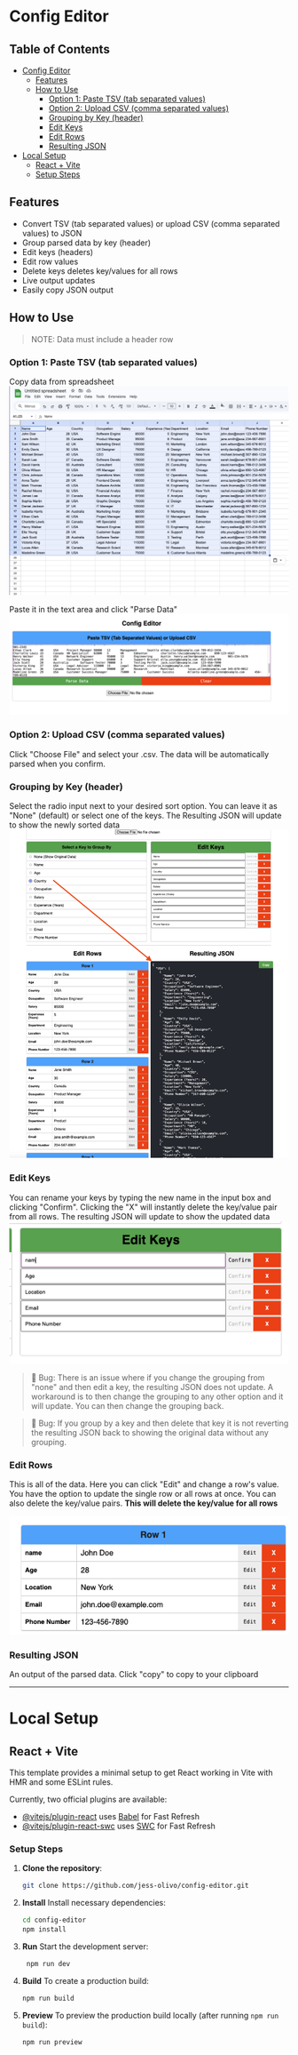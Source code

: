 # Config Editor

## Table of Contents

- [Config Editor](#config-editor)
  - [Features](#features)
  - [How to Use](#how-to-use)
    - [Option 1: Paste TSV (tab separated values)](#option-1-paste-tsv-tab-separated-values)
    - [Option 2: Upload CSV (comma separated values)](#option-2-upload-csv-comma-separated-values)
    - [Grouping by Key (header)](#grouping-by-key-header)
    - [Edit Keys](#edit-keys)
    - [Edit Rows](#edit-rows)
    - [Resulting JSON](#resulting-json)
- [Local Setup](#local-setup)
  - [React + Vite](#react--vite)
  - [Setup Steps](#setup-steps)

## Features

- Convert TSV (tab separated values) or upload CSV (comma separated values) to JSON
- Group parsed data by key (header)
- Edit keys (headers)
- Edit row values
- Delete keys deletes key/values for all rows
- Live output updates
- Easily copy JSON output

## How to Use

> NOTE: Data must include a header row

### Option 1: Paste TSV (tab separated values)

Copy data from spreadsheet
![spreadsheet data](https://raw.githubusercontent.com/jess-olivo/config-editor/main/screenshots/tsv-copy.png)

Paste it in the text area and click "Parse Data"
![tsv data pasted into textarea](https://raw.githubusercontent.com/jess-olivo/config-editor/main/screenshots/tsv-paste.png)

### Option 2: Upload CSV (comma separated values)

Click "Choose File" and select your .csv. The data will be automatically parsed when you confirm.

### Grouping by Key (header)

Select the radio input next to your desired sort option. You can leave it as "None" (default) or select one of the keys. The Resulting JSON will update to show the newly sorted data
![form to select keys by radio input](https://raw.githubusercontent.com/jess-olivo/config-editor/main/screenshots/group-by.png)

### Edit Keys

You can rename your keys by typing the new name in the input box and clicking "Confirm".
Clicking the "X" will instantly delete the key/value pair from all rows. The resulting JSON will update to show the updated data
![form to edit keys](https://raw.githubusercontent.com/jess-olivo/config-editor/main/screenshots/edit-keys.png)

> 🐞 Bug: There is an issue where if you change the grouping from "none" and then edit a key, the resulting JSON does not update. A workaround is to then change the grouping to any other option and it will update. You can then change the grouping back.

> 🐞 Bug: If you group by a key and then delete that key it is not reverting the resulting JSON back to showing the original data without any grouping.

### Edit Rows

This is all of the data. Here you can click "Edit" and change a row's value. You have the option to update the single row or all rows at once.
You can also delete the key/value pairs. **This will delete the key/value for all rows**

![form to edit row data](https://raw.githubusercontent.com/jess-olivo/config-editor/main/screenshots/edit-rows.png)

### Resulting JSON

An output of the parsed data.
Click "copy" to copy to your clipboard

---

# Local Setup

## React + Vite

This template provides a minimal setup to get React working in Vite with HMR and some ESLint rules.

Currently, two official plugins are available:

- [@vitejs/plugin-react](https://github.com/vitejs/vite-plugin-react/blob/main/packages/plugin-react/README.md) uses [Babel](https://babeljs.io/) for Fast Refresh
- [@vitejs/plugin-react-swc](https://github.com/vitejs/vite-plugin-react-swc) uses [SWC](https://swc.rs/) for Fast Refresh

### Setup Steps

1. **Clone the repository**:
   ```bash
   git clone https://github.com/jess-olivo/config-editor.git
   ```
2. **Install**
   Install necessary dependencies:
   ```bash
   cd config-editor
   npm install
   ```
3. **Run**
   Start the development server:
   ```bash
    npm run dev
   ```
4. **Build**
   To create a production build:
   ```bash
   npm run build
   ```
5. **Preview**
   To preview the production build locally (after running `npm run build`):
   ```bash
   npm run preview
   ```
